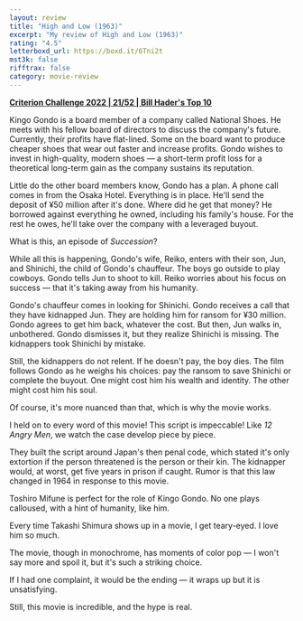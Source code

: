 ```yaml
---
layout: review
title: "High and Low (1963)"
excerpt: "My review of High and Low (1963)"
rating: "4.5"
letterboxd_url: https://boxd.it/6Tni2t
mst3k: false
rifftrax: false
category: movie-review
---
```


<b><a href="https://boxd.it/q4PJa/detail">Criterion Challenge 2022 | 21/52 | Bill Hader's Top 10</a></b>

Kingo Gondo is a board member of a company called National Shoes. He meets with his fellow board of directors to discuss the company's future. Currently, their profits have flat-lined. Some on the board want to produce cheaper shoes that wear out faster and increase profits. Gondo wishes to invest in high-quality, modern shoes — a short-term profit loss for a theoretical long-term gain as the company sustains its reputation.

Little do the other board members know, Gondo has a plan. A phone call comes in from the Osaka Hotel. Everything is in place. He'll send the deposit of ¥50 million after it's done. Where did he get that money? He borrowed against everything he owned, including his family's house. For the rest he owes, he'll take over the company with a leveraged buyout.

What is this, an episode of <i>Succession</i>?

While all this is happening, Gondo's wife, Reiko, enters with their son, Jun, and Shinichi, the child of Gondo's chauffeur. The boys go outside to play cowboys. Gondo tells Jun to shoot to kill. Reiko worries about his focus on success — that it's taking away from his humanity.

Gondo's chauffeur comes in looking for Shinichi. Gondo receives a call that they have kidnapped Jun. They are holding him for ransom for ¥30 million. Gondo agrees to get him back, whatever the cost. But then, Jun walks in, unbothered. Gondo dismisses it, but they realize Shinichi is missing. The kidnappers took Shinichi by mistake.

Still, the kidnappers do not relent. If he doesn't pay, the boy dies. The film follows Gondo as he weighs his choices: pay the ransom to save Shinichi or complete the buyout. One might cost him his wealth and identity. The other might cost him his soul.

Of course, it's more nuanced than that, which is why the movie works.

I held on to every word of this movie! This script is impeccable! Like <i>12 Angry Men</i>, we watch the case develop piece by piece.

They built the script around Japan's then penal code, which stated it's only extortion if the person threatened is the person or their kin. The kidnapper would, at worst, get five years in prison if caught. Rumor is that this law changed in 1964 in response to this movie.

Toshiro Mifune is perfect for the role of Kingo Gondo. No one plays calloused, with a hint of humanity, like him.

Every time Takashi Shimura shows up in a movie, I get teary-eyed. I love him so much.

The movie, though in monochrome, has moments of color pop — I won't say more and spoil it, but it's such a striking choice.

If I had one complaint, it would be the ending — it wraps up but it is unsatisfying.

Still, this movie is incredible, and the hype is real.
